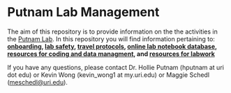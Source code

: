 # Putnam Lab Management

The aim of this repository is to provide information on the the activities in the [Putnam Lab](http://putnamlab.com/). In this repository you will find information pertaining to: **[onboarding](https://github.com/Putnam-Lab/Lab_Management/wiki/Onboarding), [lab safety](https://github.com/Putnam-Lab/Lab_Management/wiki/Lab-Safety), [travel protocols](https://github.com/Putnam-Lab/Lab_Management/wiki/Travel-Information), [online lab notebook database](https://github.com/Putnam-Lab/Lab_Management/wiki/Electronic-Lab-Notebooks), [resources for coding and data managment](https://github.com/Putnam-Lab/Lab_Management/tree/master/Bioinformatics_%26_Coding), and [resources for labwork](https://github.com/Putnam-Lab/Lab_Management/tree/master/Lab_Resourses)** 

If you have any questions, please contact Dr. Hollie Putnam (hputnam at uri dot edu) or Kevin Wong (kevin_wong1 at my.uri.edu) or Maggie Schedl (meschedl@uri.edu). 
